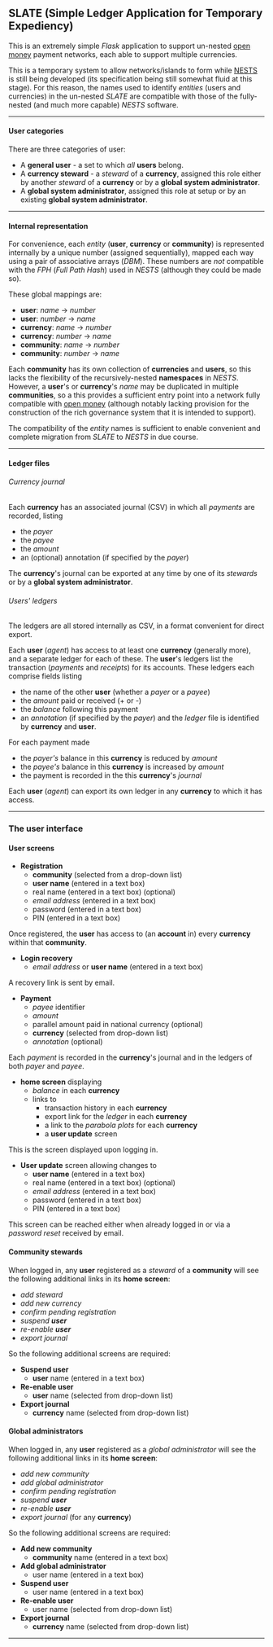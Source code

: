 ## SLATE (Simple Ledger Application for Temporary Expediency)

This is an extremely simple _Flask_ application to support un-nested
[open money](https://openmoney.github.io/specification) payment networks, each
able to support multiple currencies.

This is a temporary system to allow networks/islands to form while
[NESTS](https://nests.lrc.org.uk) is still being developed (its specification
being still somewhat fluid at this stage). For this reason, the names used to
identify _entities_ (users and currencies) in the un-nested _SLATE_ are
compatible with those of the fully-nested (and much more capable) _NESTS_
software.

----
#### User categories

There are three categories of user:

  - A **general user** - a set to which _all_ **users** belong.
  - A **currency steward** - a _steward_ of a **currency**, assigned this role
    either by another _steward_ of a **currency** or by a **global system
    administrator**.
  - A **global system administrator**, assigned this role at setup or by
    an existing **global system administrator**.

----
#### Internal representation

For convenience, each _entity_ (**user**, **currency** or **community**) is
represented internally by a unique number (assigned sequentially), mapped each
way using a pair of associative arrays (_DBM_). These numbers are _not_
compatible with the _FPH_ (_Full Path Hash_) used in _NESTS_ (although they
could be made so).

These global mappings are:
  - **user**: _name_ &rarr; _number_
  - **user**: _number_ &rarr; _name_
  - **currency**: _name_ &rarr; _number_
  - **currency**: _number_ &rarr; _name_
  - **community**: _name_ &rarr; _number_
  - **community**: _number_ &rarr; _name_

Each **community** has its own collection of **currencies** and **users**, so
this lacks the flexibility of the recursively-nested **namespaces** in _NESTS_.
However, a **user**'s or **currency**'s _name_ may be duplicated in multiple
**communities**, so a this provides a sufficient entry point into a network
fully compatible with [open money](https://openmoney.github.io/specification)
(although notably lacking provision for the construction of the rich governance
system that it is intended to support).

The compatibility of the _entity_ names is sufficient to enable convenient and
complete migration from _SLATE_ to _NESTS_ in due course.

-----
#### Ledger files

###### Currency journal

Each **currency** has an associated journal (CSV) in which all _payments_ are
recorded, listing
  - the _payer_
  - the _payee_
  - the _amount_
  - an (optional) annotation (if specified by the _payer_)

The **currency**'s journal can be exported at any time by one of its _stewards_
or by a **global system administrator**.

###### Users' ledgers

The ledgers are all stored internally as CSV, in a format convenient for direct
export.

Each **user** (_agent_) has access to at least one **currency** (generally
more), and a separate ledger for each of these. The **user**'s ledgers list the
transaction (_payments_ and _receipts_) for its accounts. These ledgers each
comprise fields listing
  - the name of the other **user** (whether a _payer_ or a _payee_)
  - the _amount_ paid or received (+ or -)
  - the _balance_ following this payment
  - an _annotation_ (if specified by the _payer_)
and the _ledger_ file is identified by **currency** and **user**.

For each payment made
  - the _payer's_ balance in this **currency** is reduced by _amount_
  - the _payee's_ balance  in this **currency** is increased by _amount_
  - the payment is recorded in the this **currency**'s _journal_

Each **user** (_agent_) can export its own ledger in any **currency** to which
it has access.

----
### The user interface

#### User screens

  - **Registration**
    - **community** (selected from a drop-down list)
    - **user name** (entered in a text box)
    - real name (entered in a text box) (optional)
    - _email address_ (entered in a text box)
    - password (entered in a text box)
    - PIN (entered in a text box)

Once registered, the **user** has access to (an **account** in) every
**currency** within that **community**.

  - **Login recovery**
    - _email address_ or **user name** (entered in a text box)

A recovery link is sent by email.

  - **Payment**
    - _payee_ identifier
    - _amount_
    - parallel amount paid in national currency (optional)
    - **currency** (selected from drop-down list)
    - _annotation_ (optional)

Each _payment_ is recorded in the **currency**'s journal and in the ledgers of
both _payer_ and _payee_.

  - **home screen** displaying
    - _balance_ in each **currency**
    - links to
      - transaction history in each **currency**
      - export link for the _ledger_ in each **currency**
      - a link to the _parabola plots_ for each **currency**
      - a **user update** screen

This is the screen displayed upon logging in.

  - **User update** screen allowing changes to
    - **user name** (entered in a text box)
    - real name (entered in a text box) (optional)
    - _email address_ (entered in a text box)
    - password (entered in a text box)
    - PIN (entered in a text box)

This screen can be reached either when already logged in or via a _password
reset_ received by email.

#### Community stewards

When logged in, any **user** registered as a _steward_ of a **community** will
see the following additional links in its **home screen**:
  - _add steward_
  - _add new currency_
  - _confirm pending registration_
  - _suspend **user**_
  - _re-enable **user**_
  - _export journal_

So the following additional screens are required:

  - **Suspend user**
    - **user** name (entered in a text box)
  - **Re-enable user**
    - **user** name (selected from drop-down list)
  - **Export journal**
    - **currency** name (selected from drop-down list)

#### Global administrators

When logged in, any **user** registered as a _global administrator_ will see
the following additional links in its **home screen**:
  - _add new community_
  - _add global administrator_
  - _confirm pending registration_
  - _suspend **user**_
  - _re-enable **user**_
  - _export journal_ (for any **currency**)

So the following additional screens are required:

  - **Add new community**
    - **community** name (entered in a text box)
  - **Add global administrator**
    - user name (entered in a text box)
  - **Suspend user**
    - user name (entered in a text box)
  - **Re-enable user**
    - user name (selected from drop-down list)
  - **Export journal**
    - **currency** name (selected from drop-down list)


----
